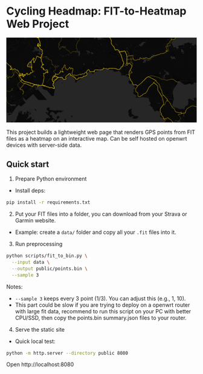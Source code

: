 # Cycling Headmap: FIT-to-Heatmap Web Project

![alt text](img.png)

This project builds a lightweight web page that renders GPS points from FIT files as a heatmap on an interactive map. Can be self hosted on openwrt devices with server-side data.

## Quick start

1) Prepare Python environment

- Install deps:

```bash
pip install -r requirements.txt
```

2) Put your FIT files into a folder, you can download from your Strava or Garmin website.

- Example: create a `data/` folder and copy all your `.fit` files into it.

3) Run preprocessing

```bash
python scripts/fit_to_bin.py \
  --input data \
  --output public/points.bin \
  --sample 3
```

Notes:
- `--sample 3` keeps every 3 point (1/3). You can adjust this (e.g., 1, 10).
- This part could be slow if you are trying to deploy on a openwrt router with large fit data, recommend to run this script on your PC with better CPU/SSD, then copy the points.bin summary.json files to your router.

4) Serve the static site

- Quick local test:

```bash
python -m http.server --directory public 8080
```

Open http://localhost:8080


